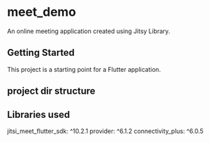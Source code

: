 # meet_demo

An online meeting application created using Jitsy Library.

## Getting Started

This project is a starting point for a Flutter application.

## project dir structure

## Libraries used

jitsi_meet_flutter_sdk: ^10.2.1
provider: ^6.1.2
connectivity_plus: ^6.0.5